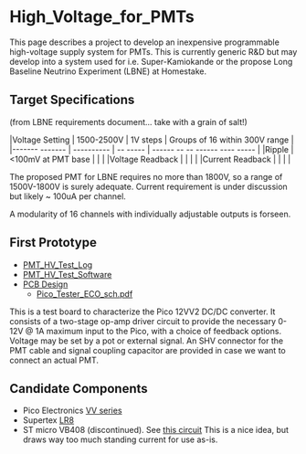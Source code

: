 # High_Voltage_for_PMTs
This page describes a project to develop an inexpensive programmable high-voltage supply system for PMTs.  This is currently generic R&D but may develop into a system used for i.e. Super-Kamiokande or the propose Long Baseline Neutrino Experiment (LBNE) at Homestake.

## Target Specifications

(from LBNE requirements document... take with a grain of salt!)


|Voltage Setting | 1500-2500V | 1V steps | Groups of 16 within 300V range |
|------- ------- | ---------- | -- ----- | ------ -- -- ------ ---- ----- |
|Ripple | <100mV at PMT base | | |
|Voltage Readback | | | |
|Current Readback | | | |

The proposed PMT for LBNE requires no more than 1800V, so a range of 1500V-1800V is surely adequate.
Current requirement is under discussion but likely ~ 100uA per channel.

A modularity of 16 channels with individually adjustable outputs is forseen.

## First Prototype

 * [PMT_HV_Test_Log](PMT_HV_Test_Log.md)
 * [PMT_HV_Test_Software](PMT_HV_Test_Software.md)
 * [PCB Design](http://ohm.bu.edu/~hazen/LBNE/HV_Supply/)
   * [Pico_Tester_ECO_sch.pdf](http://ohm.bu.edu/~hazen/LBNE/HV_Supply/Pico_Tester_ECO_sch.pdf)

This is a test board to characterize the Pico 12VV2 DC/DC converter.  It consists of a two-stage op-amp driver circuit to provide the necessary 0-12V @ 1A maximum input to the Pico, with a choice of feedback options.  Voltage may be set by a pot or external signal.  An SHV connector for the PMT cable and signal coupling capacitor are provided in case we want to connect an actual PMT.

## Candidate Components

 * Pico Electronics [VV series](http://www.picoelectronics.com/dcdclow/pe66_67.htm)
 * Supertex [LR8](http://www.supertex.com/pdf/datasheets/LR8.pdf)
 * ST micro VB408 (discontinued).  See [this circuit](http://www.changpuak.ch/electronics/VB408.html)
  This is a nice idea, but draws way too much standing current for use as-is.

